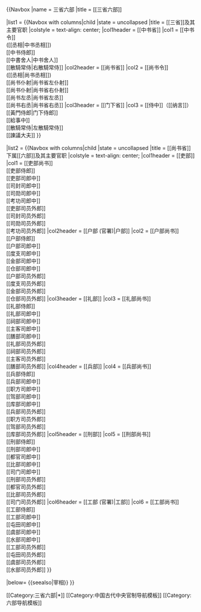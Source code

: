 {{Navbox 
|name = 三省六部
|title = [[三省六部]]

|list1 = {{Navbox with columns|child
|state = uncollapsed 
|title = [[三省]]及其主要官职
|colstyle = text-align: center;
|col1header = [[中书省]]
|col1 = [[中书令]]<br />([[丞相|中书丞相]])<br />[[中书侍郎]]<br />[[中書舍人|中书舍人]]<br />[[散騎常侍|右散騎常侍]]
|col2header = [[尚书省]]
|col2 = [[尚书令]]<br />([[丞相|尚书丞相]])<br />[[尚书仆射|尚书省左仆射]]<br />[[尚书仆射|尚书省右仆射]]<br />[[尚书左丞|尚书省左丞]]<br />[[尚书右丞|尚书省右丞]]
|col3header = [[门下省]]
|col3 = [[侍中]]（[[纳言]]）<br />[[黃門侍郎|门下侍郎]]<br />[[給事中]]<br />[[散騎常侍|左散騎常侍]]<br />[[諫議大夫]]
}}

|list2 = {{Navbox with columns|child
|state = uncollapsed 
|title = [[尚书省]]下属[[六部]]及其主要官职
|colstyle = text-align: center;
|col1header = [[吏部]]
|col1 = [[吏部尚书]]<br />[[吏部侍郎]]<br />[[吏部司郎中]]<br />[[司封司郎中]]<br />[[司勋司郎中]]<br />[[考功司郎中]]<br />[[吏部司员外郎]]<br />[[司封司员外郎]]<br />[[司勋司员外郎]]<br />[[考功司员外郎]]
|col2header = [[户部 (官署)|户部]]
|col2 = [[户部尚书]]<br />[[户部侍郎]]<br />[[户部司郎中]]<br />[[度支司郎中]]<br />[[金部司郎中]]<br />[[仓部司郎中]]<br />[[户部司员外郎]]<br />[[度支司员外郎]]<br />[[金部司员外郎]]<br />[[仓部司员外郎]]
|col3header = [[礼部]]
|col3 = [[礼部尚书]]<br />[[礼部侍郎]]<br />[[礼部司郎中]]<br />[[祠部司郎中]]<br />[[主客司郎中]]<br />[[膳部司郎中]]<br />[[礼部司员外郎]]<br />[[祠部司员外郎]]<br />[[主客司员外郎]]<br />[[膳部司员外郎]]
|col4header = [[兵部]]
|col4 = [[兵部尚书]]<br />[[兵部侍郎]]<br />[[兵部司郎中]]<br />[[职方司郎中]]<br />[[驾部司郎中]]<br />[[库部司郎中]]<br />[[兵部司员外郎]]<br />[[职方司员外郎]]<br />[[驾部司员外郎]]<br />[[库部司员外郎]]
|col5header = [[刑部]]
|col5 = [[刑部尚书]]<br />[[刑部侍郎]]<br />[[刑部司郎中]]<br />[[都官司郎中]]<br />[[比部司郎中]]<br />[[司门司郎中]]<br />[[刑部司员外郎]]<br />[[都官司员外郎]]<br />[[比部司员外郎]]<br />[[司门司员外郎]]
|col6header = [[工部 (官署)|工部]]
|col6 = [[工部尚书]]<br />[[工部侍郎]]<br />[[工部司郎中]]<br />[[屯田司郎中]]<br />[[虞部司郎中]]<br />[[水部司郎中]]<br />[[工部司员外郎]]<br />[[屯田司员外郎]]<br />[[虞部司员外郎]]<br />[[水部司员外郎]]
}}

|below= {{seealso|宰相}}
}}<noinclude>

[[Category:三省六部|*]]
[[Category:中国古代中央官制导航模板]]
[[Category:六部导航模板]]
</noinclude>